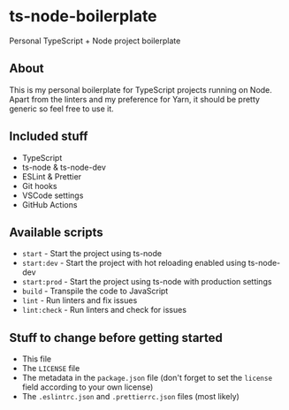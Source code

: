 # ts-node-boilerplate

Personal TypeScript + Node project boilerplate

## About

This is my personal boilerplate for TypeScript projects running on Node. Apart from the linters and my preference for Yarn, it should be pretty generic so feel free to use it.

## Included stuff

-   TypeScript
-   ts-node & ts-node-dev
-   ESLint & Prettier
-   Git hooks
-   VSCode settings
-   GitHub Actions

## Available scripts

-   `start` - Start the project using ts-node
-   `start:dev` - Start the project with hot reloading enabled using ts-node-dev
-   `start:prod` - Start the project using ts-node with production settings
-   `build` - Transpile the code to JavaScript
-   `lint` - Run linters and fix issues
-   `lint:check` - Run linters and check for issues

## Stuff to change before getting started

-   This file
-   The `LICENSE` file
-   The metadata in the `package.json` file (don't forget to set the `license` field according to your own license)
-   The `.eslintrc.json` and `.prettierrc.json` files (most likely)
